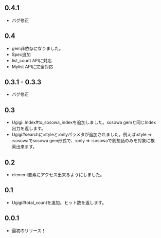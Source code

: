 ## 0.4.1

* バグ修正

## 0.4

* gem非依存になりました。
* Spec追加
* list_count APIに対応
* Mylist APIに完全対応

## 0.3.1 - 0.3.3
* バグ修正

## 0.3
* Ugigi::Index#to_sosowa_indexを追加しました。sosowa gemと同じIndex出力を返します。
* Ugigi#searchに:styleと:onlyパラメタが追加されました。例えば:style => :sosowaでsosowa gem形式で、:only => :sosowaで創想話のみを対象に検索出来ます。

## 0.2
* element要素にアクセス出来るようにしました。

## 0.1
* Ugigi#total_countを追加。ヒット数を返します。

## 0.0.1
* 最初のリリース！